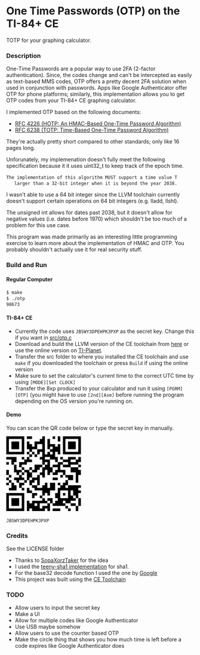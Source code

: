 # One Time Passwords (OTP) on the TI-84+ CE
TOTP for your graphing calculator.

### Description
One-Time Passwords are a popular way to use 2FA (2-factor authentication). Since, the codes change and can't be intercepted as easily as text-based MMS codes, OTP offers a pretty decent 2FA solution when used in conjunction with passwords. Apps like Google Authenticator offer OTP for phone platforms; similarly, this implementation allows you to get OTP codes from your TI-84+ CE graphing calculator.

I implemented OTP based on the following documents:
* [RFC 4226 (HOTP: An HMAC-Based One-Time Password Algorithm)](https://tools.ietf.org/html/rfc4226)
* [RFC 6238 (TOTP: Time-Based One-Time Password Algorithm)](https://tools.ietf.org/html/rfc6238)

They're actually pretty short compared to other standards; only like 16 pages long.

Unforunately, my implemenation doesn't fully meet the following specification because it it uses uint32_t to keep track of the epoch time.
```
The implementation of this algorithm MUST support a time value T
   larger than a 32-bit integer when it is beyond the year 2038.
```
I wasn't able to use a 64 bit integer since the LLVM toolchain currently doesn't support certain operations on 64 bit integers (e.g. lladd, llshl).

The unsigned int allows for dates past 2038, but it doesn't allow for negative values (i.e. dates before 1970) which shouldn't be too much of a problem for this use case.

This program was made primarily as an interesting little programming exercise to learn more about the implementation of HMAC and OTP. You probably shouldn't actually use it for real security stuff. 

### Build and Run
#### Regular Computer
```console
$ make 
$ ./otp
98673
```
#### TI-84+ CE
* Currently the code uses `JBSWY3DPEHPK3PXP` as the secret key. Change this if you want in [src/otp.c](src/otp.c)
* Download and build the LLVM version of the CE toolchain from [here](https://github.com/CE-Programming/toolchain) or use the online version on [TI-Planet](https://tiplanet.org/pb).
* Transfer the src folder to where you installed the CE toolchain and use `make` if you downloaded the toolchain or press `Build` if using the online version
* Make sure to set the calculator's current time to the correct UTC time by using `[MODE][Set CLOCK]`
* Transfer the 8xp produced to your calculator and run it using `[PGRM][OTP]` (you might have to use `[2nd][Asm]` before running the program depending on the OS version you're running on.

#### Demo
You can scan the QR code below or type the secret key in manually.

![QR Code](qr.png)
```
JBSWY3DPEHPK3PXP
```

### Credits
See the LICENSE folder
* Thanks to [SopaXorzTaker](https://www.cemetech.net/forum/viewtopic.php?t=14959&start=0) for the idea
* I used the [teeny-sha1 implementation](https://github.com/CTrabant/teeny-sha1/) for sha1.
* For the base32 decode function I used the one by [Google](https://github.com/google/google-authenticator-libpam/tree/master/src)
* This project was built using the [CE Toolchain](https://github.com/CE-Programming/toolchain)

### TODO
* Allow users to input the secret key
* Make a UI
* Allow for multiple codes like Google Authenticator
* Use USB maybe somehow
* Allow users to use the counter based OTP
* Make the circle thing that shows you how much time is left before a code expires like Google Authenticator does
